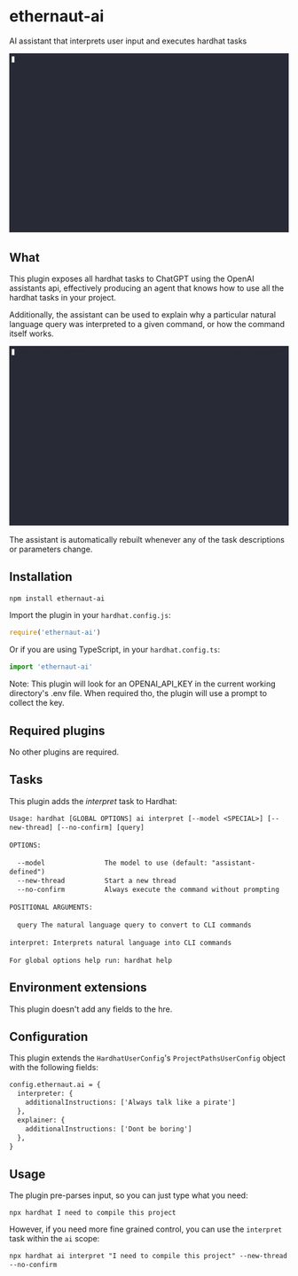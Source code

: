# ethernaut-ai

AI assistant that interprets user input and executes hardhat tasks

![Ai natural language interpretation](../../demos/interpret.gif)

## What

This plugin exposes all hardhat tasks to ChatGPT using the OpenAI assistants api, effectively producing an agent that knows how to use all the hardhat tasks in your project.

Additionally, the assistant can be used to explain why a particular natural language query was interpreted to a given command, or how the command itself works.

![Explain commands](../../demos/explain.gif)

The assistant is automatically rebuilt whenever any of the task descriptions or parameters change.

## Installation

```bash
npm install ethernaut-ai
```

Import the plugin in your `hardhat.config.js`:

```js
require('ethernaut-ai')
```

Or if you are using TypeScript, in your `hardhat.config.ts`:

```ts
import 'ethernaut-ai'
```

Note: This plugin will look for an OPENAI_API_KEY in the current working directory's .env file. When required tho, the plugin will use a prompt to collect the key.

## Required plugins

No other plugins are required.

## Tasks

This plugin adds the _interpret_ task to Hardhat:

```
Usage: hardhat [GLOBAL OPTIONS] ai interpret [--model <SPECIAL>] [--new-thread] [--no-confirm] [query]

OPTIONS:

  --model               The model to use (default: "assistant-defined")
  --new-thread          Start a new thread
  --no-confirm          Always execute the command without prompting

POSITIONAL ARGUMENTS:

  query The natural language query to convert to CLI commands

interpret: Interprets natural language into CLI commands

For global options help run: hardhat help
```

## Environment extensions

This plugin doesn't add any fields to the hre.

## Configuration

This plugin extends the `HardhatUserConfig`'s `ProjectPathsUserConfig` object with the following fields:

```
config.ethernaut.ai = {
  interpreter: {
    additionalInstructions: ['Always talk like a pirate']
  },
  explainer: {
    additionalInstructions: ['Dont be boring']
  },
}
```

## Usage

The plugin pre-parses input, so you can just type what you need:

```
npx hardhat I need to compile this project
```

However, if you need more fine grained control, you can use the `interpret` task within the `ai` scope:

```
npx hardhat ai interpret "I need to compile this project" --new-thread --no-confirm
```
